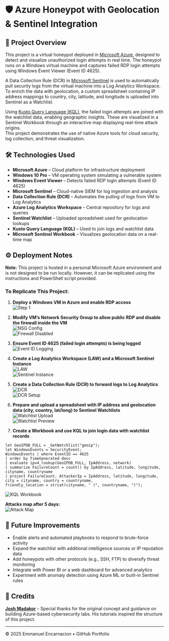 # 🛡️ Azure Honeypot with Geolocation & Sentinel Integration

## 📌 Project Overview
This project is a virtual honeypot deployed in [Microsoft Azure](https://azure.microsoft.com/), designed to detect and visualize unauthorized login attempts in real time. The honeypot runs on a Windows virtual machine and captures failed RDP login attempts using Windows Event Viewer (Event ID 4625).  

A Data Collection Rule (DCR) in [Microsoft Sentinel](https://learn.microsoft.com/azure/sentinel/) is used to automatically pull security logs from the virtual machine into a Log Analytics Workspace. To enrich the data with geolocation, a custom spreadsheet containing IP address mappings to country, city, latitude, and longitude is uploaded into Sentinel as a Watchlist.  

Using [Kusto Query Language (KQL)](https://learn.microsoft.com/en-us/azure/data-explorer/kusto/query/), the failed login attempts are joined with the watchlist data, enabling geographic insights. These are visualized in a Sentinel Workbook through an interactive map displaying real-time attack origins.  
This project demonstrates the use of native Azure tools for cloud security, log collection, and threat visualization.

## 🛠️ Technologies Used
- **Microsoft Azure** – Cloud platform for infrastructure deployment  
- **Windows 10 Pro** – VM operating system simulating a vulnerable system  
- **Windows Event Viewer** – Detects failed RDP login attempts (Event ID 4625)  
- **Microsoft Sentinel** – Cloud-native SIEM for log ingestion and analysis  
- **Data Collection Rule (DCR)** – Automates the pulling of logs from VM to Log Analytics  
- **Azure Log Analytics Workspace** – Central repository for logs and queries  
- **Sentinel Watchlist** – Uploaded spreadsheet used for geolocation lookups  
- **Kusto Query Language (KQL)** – Used to join logs and watchlist data  
- **Microsoft Sentinel Workbook** – Visualizes geolocation data on a real-time map  

## ⚙️ Deployment Notes
**Note:** This project is hosted in a personal Microsoft Azure environment and is not designed to be run locally. However, it can be replicated using the instructions and PowerShell script provided.

### To Replicate This Project:
1. **Deploy a Windows VM in Azure and enable RDP access**  
   ![Step 1](https://i.imgur.com/h0jNQH2.png)

2. **Modify VM’s Network Security Group to allow public RDP and disable the firewall inside the VM**  
   ![NSG Config](https://i.imgur.com/tPrI1TS.png)  
   ![Firewall Disabled](https://i.imgur.com/euKjO2A.png)

3. **Ensure Event ID 4625 (failed login attempts) is being logged**  
   ![Event ID Logging](https://i.imgur.com/01D98Yh.png)

4. **Create a Log Analytics Workspace (LAW) and a Microsoft Sentinel Instance**  
   ![LAW](https://i.imgur.com/U5VxRBA.png)  
   ![Sentinel Instance](https://i.imgur.com/b3fmeku.png)

5. **Create a Data Collection Rule (DCR) to forward logs to Log Analytics**  
   ![DCR](https://i.imgur.com/GMUzbE4.png)  
   ![DCR Setup](https://i.imgur.com/d77kHkm.png)

6. **Prepare and upload a spreadsheet with IP address and geolocation data (city, country, lat/long) to Sentinel Watchlists**  
   ![Watchlist Upload](https://i.imgur.com/nwug2jZ.png)  
   ![Watchlist Preview](https://i.imgur.com/ynzZUld.png)

7. **Create a Workbook and use KQL to join login data with watchlist records**
```kql
let GeoIPDB_FULL = _GetWatchlist("geoip");
let WindowsEvents = SecurityEvent;
WindowsEvents | where EventID == 4625
| order by TimeGenerated desc
| evaluate ipv4_lookup(GeoIPDB_FULL, IpAddress, network)
| summarize FailureCount = count() by IpAddress, latitude, longitude, cityname, countryname
| project FailureCount, AttackerIp = IpAddress, latitude, longitude, city = cityname, country = countryname,
friendly_location = strcat(cityname, " (", countryname, ")");
```
   ![KQL Workbook](https://i.imgur.com/s4N2uyc.png)

**Attacks map after 5 days:**  
![Attack Map](https://i.imgur.com/S0SMjSv.png)

## 🚀 Future Improvements
- Enable alerts and automated playbooks to respond to brute-force activity  
- Expand the watchlist with additional intelligence sources or IP reputation data  
- Add honeypots with other protocols (e.g., SSH, FTP) to diversify threat monitoring  
- Integrate with Power BI or a web dashboard for advanced analytics  
- Experiment with anomaly detection using Azure ML or built-in Sentinel rules  

## 🙏 Credits
[**Josh Madakor**](https://github.com/joshmadakor1/joshmadakor1) – Special thanks for the original concept and guidance on building Azure-based cybersecurity labs. His tutorials inspired the structure of this project.

---
© 2025 Emmanuel Encarnacion • GitHub Portfolio
